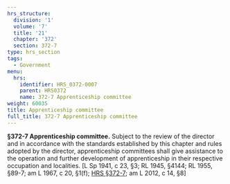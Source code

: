 ```yaml
---
hrs_structure:
  division: '1'
  volume: '7'
  title: '21'
  chapter: '372'
  section: 372-7
type: hrs_section
tags:
  - Government
menu:
  hrs:
    identifier: HRS_0372-0007
    parent: HRS0372
    name: 372-7 Apprenticeship committee
weight: 60035
title: Apprenticeship committee
full_title: 372-7 Apprenticeship committee
---
```

**§372-7 Apprenticeship committee.** Subject to the review of the director and in accordance with the standards established by this chapter and rules adopted by the director, apprenticeship committees shall give assistance to the operation and further development of apprenticeship in their respective occupation and localities. [L Sp 1941, c 23, §3; RL 1945, §4144; RL 1955, §89-7; am L 1967, c 20, §1(f); [HRS §372-7](/title-21/chapter-372/section-372-7/); am L 2012, c 14, §8]